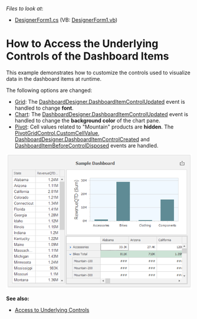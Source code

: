 
*Files to look at*:

* [DesignerForm1.cs](./CS/DashboardDesigner_ControlAccess/DesignerForm1.cs) (VB: [DesignerForm1.vb](./VB/DashboardDesigner_ControlAccess/DesignerForm1.vb))

# How to Access the Underlying Controls of the Dashboard Items


This example demonstrates how to customize the controls used to visualize data in the dashboard items at runtime.

The following options are changed:

* [Grid](https://docs.devexpress.com/Dashboard/15150): The [DashboardDesigner.DashboardItemControlUpdated](https://docs.devexpress.com/Dashboard/DevExpress.DashboardWin.DashboardDesigner.DashboardItemControlUpdated) event is handled to change **font**.
* [Chart](https://docs.devexpress.com/Dashboard/14719): The [DashboardDesigner.DashboardItemControlUpdated](https://docs.devexpress.com/Dashboard/DevExpress.DashboardWin.DashboardDesigner.DashboardItemControlUpdated) event is handled to change the **background color** of the chart pane.
* [Pivot](https://docs.devexpress.com/Dashboard/15266): Cell values related to "Mountain" products are **hidden**. The [PivotGridControl.CustomCellValue](https://docs.devexpress.com/WindowsForms/DevExpress.XtraPivotGrid.PivotGridControl.CustomCellValue), [DashboardDesigner.DashboardItemControlCreated](https://docs.devexpress.com/Dashboard/DevExpress.DashboardWin.DashboardDesigner.DashboardItemControlCreated) and [DashboardItemBeforeControlDisposed](https://docs.devexpress.com/Dashboard/DevExpress.DashboardWin.DashboardDesigner.DashboardItemBeforeControlDisposed) events are handled.

![screenshot](/images/screenshot.png)

**See also:**

- [Access to Underlying Controls](https://docs.devexpress.com/Dashboard/401095/)